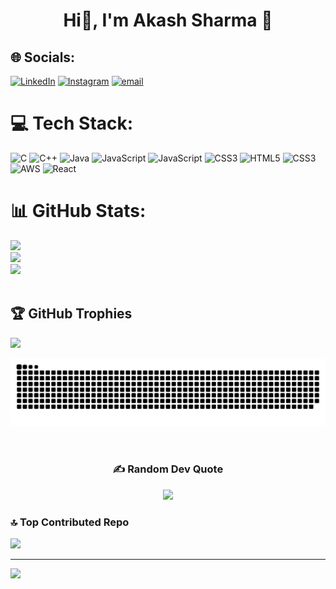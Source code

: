 <div align="center"> <h1> Hi👋, I'm Akash Sharma 👀 </h1> </div>



## 🌐 Socials:
[![LinkedIn](https://img.shields.io/badge/LinkedIn-%230077B5.svg?logo=linkedin&logoColor=white)](https://linkedin.com/in/https://www.linkedin.com/in/akash-sharma-202269246/)
[![Instagram](https://img.shields.io/badge/Instagram-%23E4405F.svg?logo=Instagram&logoColor=white)](https://instagram.com/I.akashhhh)  [![email](https://img.shields.io/badge/Email-D14836?logo=gmail&logoColor=white)](mailto:I.akashhhh@gmail.com) 


# 💻 Tech Stack:
![C](https://img.shields.io/badge/c-%2300599C.svg?style=for-the-badge&logo=c&logoColor=white) ![C++](https://img.shields.io/badge/c++-%2300599C.svg?style=for-the-badge&logo=c%2B%2B&logoColor=white) ![Java](https://img.shields.io/badge/java-%23ED8B00.svg?style=for-the-badge&logo=openjdk&logoColor=white) ![JavaScript](https://img.shields.io/badge/javascript-%23323330.svg?style=for-the-badge&logo=javascript&logoColor=%23F7DF1E) ![JavaScript](https://img.shields.io/badge/javascript-%23323330.svg?style=for-the-badge&logo=javascript&logoColor=%23F7DF1E) ![CSS3](https://img.shields.io/badge/css3-%231572B6.svg?style=for-the-badge&logo=css3&logoColor=white) ![HTML5](https://img.shields.io/badge/html5-%23E34F26.svg?style=for-the-badge&logo=html5&logoColor=white) ![CSS3](https://img.shields.io/badge/css3-%231572B6.svg?style=for-the-badge&logo=css3&logoColor=white) ![AWS](https://img.shields.io/badge/AWS-%23FF9900.svg?style=for-the-badge&logo=amazon-aws&logoColor=white) ![React](https://img.shields.io/badge/react-%2320232a.svg?style=for-the-badge&logo=react&logoColor=%2361DAFB) <br/>

# 📊 GitHub Stats:
![](https://github-readme-stats.vercel.app/api?username=iakashhhh&theme=dark&hide_border=false&include_all_commits=true&count_private=false)<br/>
![](https://nirzak-streak-stats.vercel.app/?user=iakashhhh&theme=dark&hide_border=false)<br/>
![](https://github-readme-stats.vercel.app/api/top-langs/?username=iakashhhh&theme=dark&hide_border=false&include_all_commits=true&count_private=true&layout=compact)
<br/><br/>


<div>
  
## 🏆 GitHub Trophies
![](https://github-profile-trophy.vercel.app/?username=iakashhhh&theme=radical&no-frame=false&no-bg=true&margin-w=4)
<br/>
</div>


<p align="center">
  <img src="https://raw.githubusercontent.com/platane/snk/output/github-contribution-grid-snake.svg" alt="Snake animation"/>
</p>



<div align = "center">
<br/>

### ✍️ Random Dev Quote
![](https://quotes-github-readme.vercel.app/api?type=horizontal&theme=radical)<br/>
</div>

### 🔝 Top Contributed Repo
![](https://github-contributor-stats.vercel.app/api?username=iakashhhh&limit=5&theme=dark&combine_all_yearly_contributions=true)<br/>

---
[![](https://visitcount.itsvg.in/api?id=iakashhhh&icon=0&color=0)](https://visitcount.itsvg.in)
